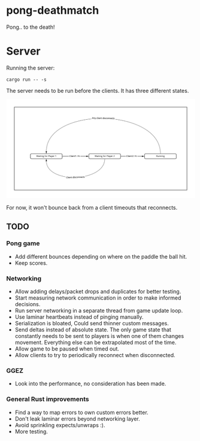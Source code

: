 # pong-deathmatch
Pong.. to the death!


# Server

Running the server:
```
cargo run -- -s
```
The server needs to be run before the clients. It has three different states.

![server-states](https://github.com/fooki/pong-deathmatch/blob/master/images/server-states.jpg?raw=true)

For now, it won't bounce back from a client timeouts that reconnects.

## TODO

### Pong game
- Add different bounces depending on where on the paddle the ball hit.
- Keep scores.

### Networking
- Allow adding delays/packet drops and duplicates for better testing.
- Start measuring network communication in order to make informed decisions.
- Run server networking in a separate thread from game update loop.
- Use laminar heartbeats instead of pinging manually.
- Serialization is bloated, Could send thinner custom messages.
- Send deltas instead of absolute state. The only game state that constantly
  needs to be sent to players is when one of them changes movement. Everything
  else can be extrapolated most of the time.
- Allow game to be paused when timed out.
- Allow clients to try to periodically reconnect when disconnected.

### GGEZ
- Look into the performance, no consideration has been made.

### General Rust improvements
- Find a way to map errors to own custom errors better.
- Don't leak laminar errors beyond networking layer.
- Avoid sprinkling expects/unwraps :).
- More testing.
